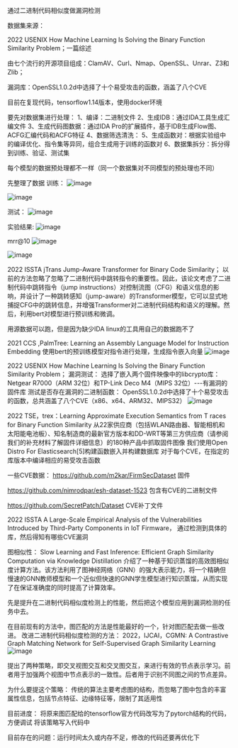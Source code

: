 通过二进制代码相似度做漏洞检测

数据集来源：

2022 USENIX How Machine Learning Is Solving the Binary Function Similarity Problem；一篇综述

由七个流行的开源项目组成：ClamAV、Curl、Nmap、OpenSSL、Unrar、Z3和Zlib；

漏洞库：OpenSSL1.0.2d中选择了十个易受攻击的函数，涵盖了八个CVE


目前在复现代码，tensorflow1.14版本，使用docker环境

要先对数据集进行处理：
1、编译：二进制文件
2、生成IDB：通过IDA工具生成汇编文件
3、生成代码图数据：通过IDA Pro的扩展插件，基于IDB生成Flow图、ACFG汇编代码和ACFG特征
4、数据筛选清洗：
5、生成函数对：根据实验组中的编译优化、指令集等异同，组合生成用于训练的函数对
6、数据集拆分：拆分得到训练、验证、测试集

每个模型的数据预处理都不一样（同一个数据集对不同模型的预处理也不同）


先整理了数据
训练：
![image](https://user-images.githubusercontent.com/86655336/230761885-37f420f6-a96d-4c17-879e-ef26d0ade0eb.png)

![image](https://user-images.githubusercontent.com/86655336/230762170-e2817ee3-fad2-4c34-9dc4-ac10d47f4521.png)

测试：
![image](https://user-images.githubusercontent.com/86655336/230761891-217c3369-6529-4121-84c7-b314fc1d961c.png)

实验结果:
![image](https://user-images.githubusercontent.com/86655336/232176722-1b050c2a-de0a-41e7-a455-41b7e6cd77c3.png)

mrr@10
![image](https://user-images.githubusercontent.com/86655336/232176759-891e960d-1e76-49a3-b189-26316d70f13d.png)

![image](https://user-images.githubusercontent.com/86655336/234159238-d97aa724-e648-4b04-a57b-9d90d375777c.png)

2022 ISSTA jTrans Jump-Aware Transformer for Binary Code Similarity；
以前的方法忽略了忽略了二进制代码中跳转指令的重要性。因此，该论文考虑了二进制代码中跳转指令（jump instructions）对控制流图（CFG）和语义信息的影响，并设计了一种跳转感知（jump-aware）的Transformer模型，它可以显式地捕捉CFG中的跳转信息，并增强Transformer对二进制代码结构和语义的理解。然后，利用bert对模型进行预训练和微调。

用源数据可以跑，但是因为缺少IDA linux的工具用自己的数据跑不了


2021 CCS ,PalmTree: Learning an Assembly Language Model for Instruction Embedding
使用bert的预训练模型对指令进行处理，生成指令嵌入向量
![image](https://user-images.githubusercontent.com/86655336/233924193-2b629232-81a4-42be-9934-14d1fb089254.png)

2022 USENIX How Machine Learning Is Solving the Binary Function Similarity Problem；
漏洞测试：
选择了嵌入两个固件映像中的libcrypto库：Netgear R7000（ARM 32位）和TP-Link Deco M4（MIPS 32位）---有漏洞的固件库
测试是否存在漏洞的二进制函数：
OpenSSL1.0.2d中选择了十个易受攻击的函数，总共涵盖了八个CVE（x86、x64、ARM32、MIPS32）
![image](https://user-images.githubusercontent.com/86655336/234021592-df0f97f7-389e-43a5-93ae-2ca6e185d872.png)


2022 TSE，trex：Learning Approximate Execution Semantics from T races for Binary Function Similarity
从22家供应商（包括WLAN路由器、智能相机和太阳能电池板）、知名制造商的最新官方版本和DD-WRT等第三方供应商（请参阅我们的补充材料了解固件详细信息）的180种产品中抓取固件图像
我们使用Open Distro For Elasticsearch[5]构建函数嵌入并构建数据库
对于每个CVE，在指定的库版本中编译相应的易受攻击函数

一些CVE数据：
https://github.com/m2kar/FirmSecDataset   固件

https://github.com/nimrodpar/esh-dataset-1523  包含有CVE的二进制文件

https://github.com/SecretPatch/Dataset   CVE补丁文件



2022 ISSTA A Large-Scale Empirical Analysis of the Vulnerabilities Introduced by Third-Party Components in IoT Firmware，
通过检测到具体的库，然后得知有哪些CVE漏洞

图相似性：
Slow Learning and Fast Inference: Efficient Graph Similarity Computation via Knowledge Distillation
介绍了一种基于知识蒸馏的高效图相似度计算方法。该方法利用了图神经网络（GNN）的强大表示能力，将一个精确但慢速的GNN教师模型和一个近似但快速的GNN学生模型进行知识蒸馏，从而实现了在保证准确度的同时提高了计算效率。


先是提升在二进制代码相似度检测上的性能，然后把这个模型应用到漏洞检测的任务中去。

在目前现有的方法中，图匹配的方法是性能最好的一个，针对图匹配去做一些改进。
改进二进制代码相似度检测的方法：
2022，IJCAI，CGMN: A Contrastive Graph Matching Network for Self-Supervised Graph Similarity Learning
![image](https://github.com/Cyber-Security-Team/Privacy-Regulations/assets/86655336/ec802507-1d8d-434a-9b4f-527993c7170a)

提出了两种策略，即交叉视图交互和交叉图交互，来进行有效的节点表示学习。前者用于加强两个视图中节点表示的一致性。后者用于识别不同图之间的节点差异。


为什么要提这个策略：
传统的算法主要考虑图的结构，而忽略了图中包含的丰富属性信息，包括节点特征、边缘特征等，限制了其适用性


目前进度：
将原来图匹配给的tensorflow官方代码改写为了pytorch结构的代码，方便调试
将该策略写入代码中

目前存在的问题：运行时间太久或内存不足，修改的代码还要再优化下



